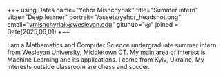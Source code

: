 +++
using Dates
name="Yehor Mishchyriak"
title="Summer intern"
vitae="Deep learner"
portrait="/assets/yehor_headshot.png"
email="ymishchyriak@wesleyan.edu"
gituhub="@"
joined = Date(2025,06,01)
+++

I am a Mathematics and Computer Science undergraduate summer intern from Wesleyan University, Middletown CT.
My main area of interest is Machine Learning and its applications.
I come from Kyiv, Ukraine. My interests outside classroom are chess and soccer.
